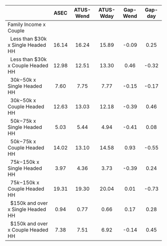 
|                      |         ASEC |    ATUS-Wend |    ATUS-Wday |     Gap-Wend |      Gap-day |
| -------------------- | :----------: | :----------: | :----------: | :----------: | :----------: |
| Family Income x Couple |              |              |              |              |              |
| &nbsp;&nbsp;Less than $30k x Single Headed HH |        16.14 |        16.24 |        15.89 |        -0.09 |         0.25 |
| &nbsp;&nbsp;Less than $30k x Couple Headed HH |        12.98 |        12.51 |        13.30 |         0.46 |        -0.32 |
| &nbsp;&nbsp;$30k-$50k x Single Headed HH |         7.60 |         7.75 |         7.77 |        -0.15 |        -0.17 |
| &nbsp;&nbsp;$30k-$50k x Couple Headed HH |        12.63 |        13.03 |        12.18 |        -0.39 |         0.46 |
| &nbsp;&nbsp;$50k-$75k x Single Headed HH |         5.03 |         5.44 |         4.94 |        -0.41 |         0.08 |
| &nbsp;&nbsp;$50k-$75k x Couple Headed HH |        14.02 |        13.10 |        14.58 |         0.93 |        -0.55 |
| &nbsp;&nbsp;$75k-$150k x Single Headed HH |         3.97 |         4.36 |         3.73 |        -0.39 |         0.24 |
| &nbsp;&nbsp;$75k-$150k x Couple Headed HH |        19.31 |        19.30 |        20.04 |         0.01 |        -0.73 |
| &nbsp;&nbsp;$150k and over x Single Headed HH |         0.94 |         0.77 |         0.66 |         0.17 |         0.28 |
| &nbsp;&nbsp;$150k and over x Couple Headed HH |         7.38 |         7.51 |         6.92 |        -0.14 |         0.45 |

